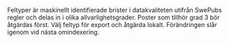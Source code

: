 Feltyper är maskinellt identifierade brister i datakvaliteten utifrån SwePubs regler och delas in i olika allvarlighetsgrader. 
Poster som tillhör grad 3 bör åtgärdas först. Välj feltyp för export och åtgärda lokalt. Förändringen slår igenom vid nästa omindexering. 


